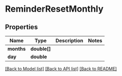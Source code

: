# ReminderResetMonthly

## Properties
Name | Type | Description | Notes
------------ | ------------- | ------------- | -------------
**months** | **double[]** |  | 
**day** | **double** |  | 

[[Back to Model list]](../README.md#documentation-for-models) [[Back to API list]](../README.md#documentation-for-api-endpoints) [[Back to README]](../README.md)


